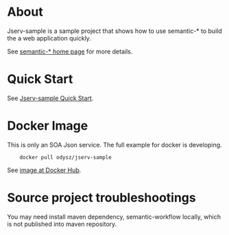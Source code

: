# About

Jserv-sample is a sample project that shows how to use semantic-* to build the a
web application quickly.

See [semantic-* home page](https://odys-z.github.io/) for more details.

# Quick Start

See [Jserv-sample Quick Start](https://odys-z.github.io/notes/semantics/jserv/jsample-quick-start.html#jsample-kick).

# Docker Image

This is only an SOA Json service. The full example for docker is developing.

```
    docker pull odysz/jserv-sample
```

See [image at Docker Hub](https://hub.docker.com/r/odysz/jserv-sample).


# Source project troubleshootings

You may need install maven dependency, semantic-workflow locally, which is not published into maven repository.
